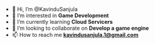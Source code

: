 - 👋 Hi, I’m @KavinduSanjula
- 👀 I’m interested in **Game Development**
- 🌱 I’m currently learning **Cloud Servicers**
- 💞️ I’m looking to collaborate on **Develop a game engine**
- 📫 How to reach me **kavindusanjula.1@gmail.com**

<!---
KavinduSanjula/KavinduSanjula is a ✨ special ✨ repository because its `README.md` (this file) appears on your GitHub profile.
You can click the Preview link to take a look at your changes.
--->
